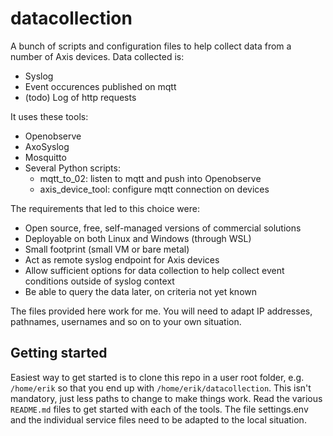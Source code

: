 # datacollection

A bunch of scripts and configuration files to help collect data from a number of Axis devices. Data collected is:

- Syslog
- Event occurences published on mqtt
- (todo) Log of http requests

It uses these tools:

  - Openobserve
  - AxoSyslog
  - Mosquitto
  - Several Python scripts:
    - mqtt_to_02: listen to mqtt and push into Openobserve
    - axis_device_tool: configure mqtt connection on devices

The requirements that led to this choice were:

- Open source, free, self-managed versions of commercial solutions
- Deployable on both Linux and Windows (through WSL)
- Small footprint (small VM or bare metal)
- Act as remote syslog endpoint for Axis devices
- Allow sufficient options for data collection to help collect event conditions outside of syslog context
- Be able to query the data later, on criteria not yet known

The files provided here work for me. You will need to adapt IP addresses, pathnames, usernames and so on to your own situation.

<!-- # mqtt_to_02

Quick & dirty, ChatGPT assisted, script to subscribe to "axis/+/event/tns:onvif/#" and push into Openobserve metrics endpoint -->

## Getting started
Easiest way to get started is to clone this repo in a user root folder, e.g. `/home/erik` so that you end up with `/home/erik/datacollection`. 
This isn't mandatory, just less paths to change to make things work. Read the various `README.md` files to get started with each of the tools. 
The file settings.env and the individual service files need to be adapted to the local situation. 
